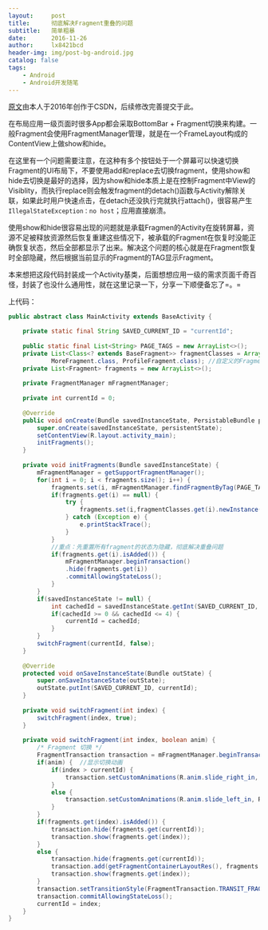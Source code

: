 ```yaml
---
layout:     post
title:      彻底解决Fragment重叠的问题
subtitle:   简单粗暴
date:       2016-11-26
author:     lx8421bcd
header-img: img/post-bg-android.jpg
catalog: false
tags:
    - Android
    - Android开发随笔
---
```


[原文](https://blog.csdn.net/u011734444/article/details/53347265)由本人于2016年创作于CSDN，后续修改完善提交于此。 


在布局应用一级页面时很多App都会采取BottomBar + Fragment切换来构建。一般Fragment会使用FragmentManager管理，就是在一个FrameLayout构成的ContentView上做show和hide。  

在这里有一个问题需要注意，在这种有多个按钮处于一个屏幕可以快速切换Fragment的UI布局下，不要使用add和replace去切换fragment，使用show和hide去切换是最好的选择，因为show和hide本质上是在控制Fragment中View的Visiblity，而执行replace则会触发fragment的detach()函数与Activity解除关联，如果此时用户快速点击，在detach还没执行完就执行attach()，很容易产生```IllegalStateException：no host```；应用直接崩溃。  

使用show和hide很容易出现的问题就是承载Fragmen的Activity在旋转屏幕，资源不足被释放资源然后恢复重建这些情况下，被承载的Fragment在恢复时没能正确恢复状态，然后全部都显示了出来。解决这个问题的核心就是在Fragment恢复时全部隐藏，然后根据当前显示的Fragment的TAG显示Fragment。  

本来想把这段代码封装成一个Activity基类，后面想想应用一级的需求页面千奇百怪，封装了也没什么通用性，就在这里记录一下，分享一下顺便备忘了=。=  

上代码：  
```java
public abstract class MainActivity extends BaseActivity {
 
    private static final String SAVED_CURRENT_ID = "currentId";
 
    public static final List<String> PAGE_TAGS = new ArrayList<>();
    private List<Class<? extends BaseFragment>> fragmentClasses = Arrays.asList(HomeFragment.class,
            MoreFragment.class, ProfileFragment.class); //自定义的Fragment，主要目的是在初始化时能够通过循环初始化，与重建时的恢复统一
    private List<Fragment> fragments = new ArrayList<>();
 
    private FragmentManager mFragmentManager;
 
    private int currentId = 0;
 
    @Override
    public void onCreate(Bundle savedInstanceState, PersistableBundle persistentState) {
        super.onCreate(savedInstanceState, persistentState);
        setContentView(R.layout.activity_main);
        initFragments();
    }
 
    private void initFragments(Bundle savedInstanceState) {
        mFragmentManager = getSupportFragmentManager();
        for(int i = 0; i < fragments.size(); i++) {
            fragments.set(i, mFragmentManager.findFragmentByTag(PAGE_TAGS.get(i)));
            if(fragments.get(i) == null) {
                try {
                    fragments.set(i,fragmentClasses.get(i).newInstance());
                } catch (Exception e) {
                    e.printStackTrace();
                }
            }
            //重点：先重置所有fragment的状态为隐藏，彻底解决重叠问题
            if(fragments.get(i).isAdded()) {
                mFragmentManager.beginTransaction()
                .hide(fragments.get(i))
                .commitAllowingStateLoss();
            }
        }
        if(savedInstanceState != null) {
            int cachedId = savedInstanceState.getInt(SAVED_CURRENT_ID, 0);
            if(cachedId >= 0 && cachedId <= 4) {
                currentId = cachedId;
            }
        }
        switchFragment(currentId, false);
    }
 
    @Override
    protected void onSaveInstanceState(Bundle outState) {
        super.onSaveInstanceState(outState);
        outState.putInt(SAVED_CURRENT_ID, currentId);
    }
 
    private void switchFragment(int index) {
        switchFragment(index, true);
    }
 
    private void switchFragment(int index, boolean anim) {
        /* Fragment 切换 */
        FragmentTransaction transaction = mFragmentManager.beginTransaction();
        if(anim) {  //显示切换动画
            if(index > currentId) {
                transaction.setCustomAnimations(R.anim.slide_right_in, R.anim.slide_left_out);
            }
            else {
                transaction.setCustomAnimations(R.anim.slide_left_in, R.anim.slide_right_out);
            }
        }
        if(fragments.get(index).isAdded()) {
            transaction.hide(fragments.get(currentId));
            transaction.show(fragments.get(index));
        }
        else {
            transaction.hide(fragments.get(currentId));
            transaction.add(getFragmentContainerLayoutRes(), fragments.get(index), PAGE_TAGS.get(index));
            transaction.show(fragments.get(index));
        }
        transaction.setTransitionStyle(FragmentTransaction.TRANSIT_FRAGMENT_FADE);
        transaction.commitAllowingStateLoss();
        currentId = index;
    }
}
```
